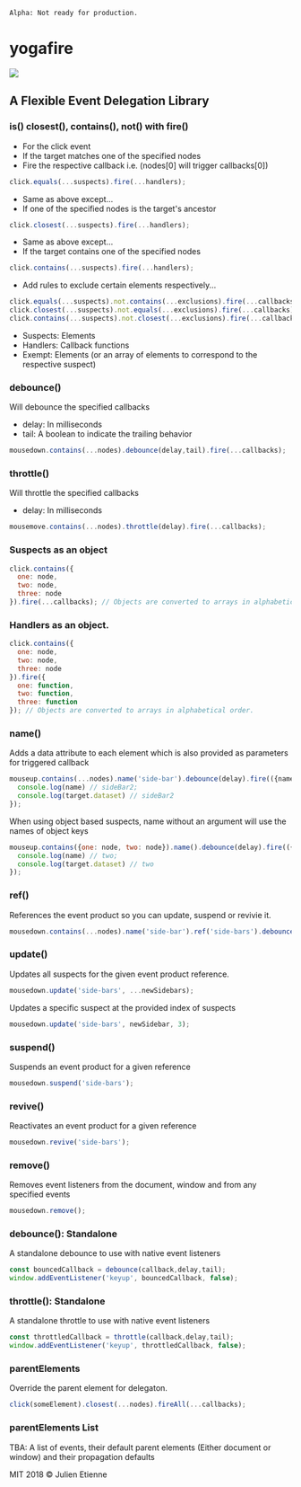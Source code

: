 ```
Alpha: Not ready for production.
```
# yogafire
<img src="https://preview.ibb.co/bYQGNa/yoga_fire.gif">

## A Flexible Event Delegation Library


### is() closest(), contains(), not() with fire()
- For the click event 
- If the target matches one of the specified nodes
- Fire the respective callback i.e. (nodes[0] will trigger callbacks[0])
```javascript
click.equals(...suspects).fire(...handlers);
```
- Same as above except...
- If one of the specified nodes is the target's ancestor 
```javascript
click.closest(...suspects).fire(...handlers);
```

- Same as above except...
- If the target contains one of the specified nodes
```javascript
click.contains(...suspects).fire(...handlers);
```

- Add rules to exclude certain elements respectively...
```javascript
click.equals(...suspects).not.contains(...exclusions).fire(...callbacks)
click.closest(...suspects).not.equals(...exclusions).fire(...callbacks)
click.contains(...suspects).not.closest(...exclusions).fire(...callbacks)
```
- Suspects: Elements
- Handlers: Callback functions
- Exempt: Elements (or an array of elements to correspond to the respective suspect)

### debounce() 
Will debounce the specified callbacks
- delay: In milliseconds 
- tail: A boolean to indicate the trailing behavior
```javascript
mousedown.contains(...nodes).debounce(delay,tail).fire(...callbacks);
```

### throttle() 
Will throttle the specified callbacks
- delay: In milliseconds 
```javascript
mousemove.contains(...nodes).throttle(delay).fire(...callbacks);
```
### Suspects as an object 
```javascript
click.contains({
  one: node,
  two: node,
  three: node
}).fire(...callbacks); // Objects are converted to arrays in alphabetical order.
```

### Handlers as an object.
```javascript
click.contains({
  one: node,
  two: node,
  three: node
}).fire({
  one: function,
  two: function,
  three: function
}); // Objects are converted to arrays in alphabetical order.
```
### name()
Adds a data attribute to each element which is also provided as parameters for triggered callback
```javascript
mouseup.contains(...nodes).name('side-bar').debounce(delay).fire(({name, target}) => {
  console.log(name) // sideBar2;
  console.log(target.dataset) // sideBar2
});
```
When using object based suspects, name without an argument will use the names of object keys  
```javascript
mouseup.contains({one: node, two: node}).name().debounce(delay).fire(({name, target}) => {
  console.log(name) // two;
  console.log(target.dataset) // two
});
```


### ref()
References the event product so you can update, suspend or revivie it. 
```javascript
mousedown.contains(...nodes).name('side-bar').ref('side-bars').debounce(delay).fire(...callbacks);
```

### update()
Updates all suspects for the given event product reference.
```javascript
mousedown.update('side-bars', ...newSidebars);
```
Updates a specific suspect at the provided index of suspects
```javascript
mousedown.update('side-bars', newSidebar, 3);
```
### suspend()
Suspends an event product for a given reference
```javascript
mousedown.suspend('side-bars');
```

### revive()
Reactivates an event product for a given reference
```javascript
mousedown.revive('side-bars');
```

### remove()
Removes event listeners from the document, window and from any specified events
```javascript
mousedown.remove();
```

### debounce(): Standalone
A standalone debounce to use with native event listeners 
```javascript
const bouncedCallback = debounce(callback,delay,tail);
window.addEventListener('keyup', bouncedCallback, false);
```

### throttle(): Standalone
A standalone throttle to use with native event listeners 
```javascript
const throttledCallback = throttle(callback,delay,tail);
window.addEventListener('keyup', throttledCallback, false);
```

### parentElements
Override the parent element for delegaton. 
```javascript
click(someElement).closest(...nodes).fireAll(...callbacks);
```

### parentElements List
TBA: A list of events, their default parent elements (Either document or window) and their propagation defaults 

MIT 2018 © Julien Etienne
